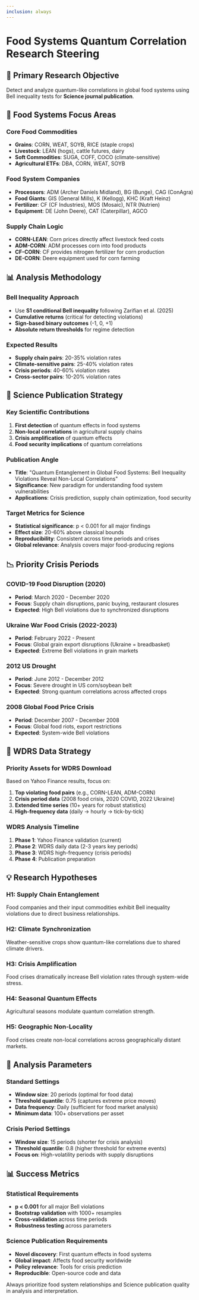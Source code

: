 ```yaml
---
inclusion: always
---
```


# Food Systems Quantum Correlation Research Steering

## 🎯 Primary Research Objective
Detect and analyze quantum-like correlations in global food systems using Bell inequality tests for **Science journal publication**.

## 🌾 Food Systems Focus Areas

### Core Food Commodities
- **Grains**: CORN, WEAT, SOYB, RICE (staple crops)
- **Livestock**: LEAN (hogs), cattle futures, dairy
- **Soft Commodities**: SUGA, COFF, COCO (climate-sensitive)
- **Agricultural ETFs**: DBA, CORN, WEAT, SOYB

### Food System Companies
- **Processors**: ADM (Archer Daniels Midland), BG (Bunge), CAG (ConAgra)
- **Food Giants**: GIS (General Mills), K (Kellogg), KHC (Kraft Heinz)
- **Fertilizer**: CF (CF Industries), MOS (Mosaic), NTR (Nutrien)
- **Equipment**: DE (John Deere), CAT (Caterpillar), AGCO

### Supply Chain Logic
- **CORN-LEAN**: Corn prices directly affect livestock feed costs
- **ADM-CORN**: ADM processes corn into food products
- **CF-CORN**: CF provides nitrogen fertilizer for corn production
- **DE-CORN**: Deere equipment used for corn farming

## 📊 Analysis Methodology

### Bell Inequality Approach
- Use **S1 conditional Bell inequality** following Zarifian et al. (2025)
- **Cumulative returns** (critical for detecting violations)
- **Sign-based binary outcomes** (-1, 0, +1)
- **Absolute return thresholds** for regime detection

### Expected Results
- **Supply chain pairs**: 20-35% violation rates
- **Climate-sensitive pairs**: 25-40% violation rates  
- **Crisis periods**: 40-60% violation rates
- **Cross-sector pairs**: 10-20% violation rates

## 🔬 Science Publication Strategy

### Key Scientific Contributions
1. **First detection** of quantum effects in food systems
2. **Non-local correlations** in agricultural supply chains
3. **Crisis amplification** of quantum effects
4. **Food security implications** of quantum correlations

### Publication Angle
- **Title**: "Quantum Entanglement in Global Food Systems: Bell Inequality Violations Reveal Non-Local Correlations"
- **Significance**: New paradigm for understanding food system vulnerabilities
- **Applications**: Crisis prediction, supply chain optimization, food security

### Target Metrics for Science
- **Statistical significance**: p < 0.001 for all major findings
- **Effect size**: 20-60% above classical bounds
- **Reproducibility**: Consistent across time periods and crises
- **Global relevance**: Analysis covers major food-producing regions

## 📉 Priority Crisis Periods

### COVID-19 Food Disruption (2020)
- **Period**: March 2020 - December 2020
- **Focus**: Supply chain disruptions, panic buying, restaurant closures
- **Expected**: High Bell violations due to synchronized disruptions

### Ukraine War Food Crisis (2022-2023)
- **Period**: February 2022 - Present
- **Focus**: Global grain export disruptions (Ukraine = breadbasket)
- **Expected**: Extreme Bell violations in grain markets

### 2012 US Drought
- **Period**: June 2012 - December 2012
- **Focus**: Severe drought in US corn/soybean belt
- **Expected**: Strong quantum correlations across affected crops

### 2008 Global Food Price Crisis
- **Period**: December 2007 - December 2008
- **Focus**: Global food riots, export restrictions
- **Expected**: System-wide Bell violations

## 🎯 WDRS Data Strategy

### Priority Assets for WDRS Download
Based on Yahoo Finance results, focus on:
1. **Top violating food pairs** (e.g., CORN-LEAN, ADM-CORN)
2. **Crisis period data** (2008 food crisis, 2020 COVID, 2022 Ukraine)
3. **Extended time series** (10+ years for robust statistics)
4. **High-frequency data** (daily → hourly → tick-by-tick)

### WDRS Analysis Timeline
1. **Phase 1**: Yahoo Finance validation (current)
2. **Phase 2**: WDRS daily data (2-3 years key periods)
3. **Phase 3**: WDRS high-frequency (crisis periods)
4. **Phase 4**: Publication preparation

## 💡 Research Hypotheses

### H1: Supply Chain Entanglement
Food companies and their input commodities exhibit Bell inequality violations due to direct business relationships.

### H2: Climate Synchronization  
Weather-sensitive crops show quantum-like correlations due to shared climate drivers.

### H3: Crisis Amplification
Food crises dramatically increase Bell violation rates through system-wide stress.

### H4: Seasonal Quantum Effects
Agricultural seasons modulate quantum correlation strength.

### H5: Geographic Non-Locality
Food crises create non-local correlations across geographically distant markets.

## 🔬 Analysis Parameters

### Standard Settings
- **Window size**: 20 periods (optimal for food data)
- **Threshold quantile**: 0.75 (captures extreme price moves)
- **Data frequency**: Daily (sufficient for food market analysis)
- **Minimum data**: 100+ observations per asset

### Crisis Period Settings
- **Window size**: 15 periods (shorter for crisis analysis)
- **Threshold quantile**: 0.8 (higher threshold for extreme events)
- **Focus on**: High-volatility periods with supply disruptions

## 📊 Success Metrics

### Statistical Requirements
- **p < 0.001** for all major Bell violations
- **Bootstrap validation** with 1000+ resamples
- **Cross-validation** across time periods
- **Robustness testing** across parameters

### Science Publication Requirements
- **Novel discovery**: First quantum effects in food systems
- **Global impact**: Affects food security worldwide
- **Policy relevance**: Tools for crisis prediction
- **Reproducible**: Open-source code and data

Always prioritize food system relationships and Science publication quality in analysis and interpretation.